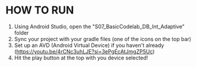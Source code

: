 # HOW TO RUN
1. Using Android Studio, open the "S07_BasicCodelab_DB_Int_Adaptive" folder
2. Sync your project with your gradle files (one of the icons on the top bar)
3. Set up an AVD (Android Virtual Device) if you haven't already (https://youtu.be/4rCNc3uhLJE?si=3ePgEcAtJmgZP5Uc)
4. Hit the play button at the top with you device selected!